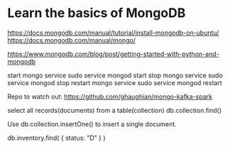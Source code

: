 # Learn the basics of MongoDB

https://docs.mongodb.com/manual/tutorial/install-mongodb-on-ubuntu/
https://docs.mongodb.com/manual/mongo/

https://www.mongodb.com/blog/post/getting-started-with-python-and-mongodb

start mongo service
sudo service mongod start
stop mongo service
sudo service mongod stop
restart mongo service
sudo service mongod restart

Repo to watch out:
https://github.com/ghaughian/mongo-kafka-spark

select all records(documents) from a table(collection)
db.collection.find() 

Use db.collection.insertOne() to insert a single document.

db.inventory.find( { status: "D" } )
